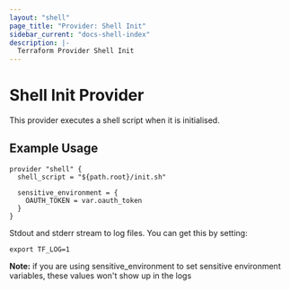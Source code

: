 ```yaml
---
layout: "shell"
page_title: "Provider: Shell Init"
sidebar_current: "docs-shell-index"
description: |-
  Terraform Provider Shell Init
---
```


# Shell Init Provider

This provider executes a shell script when it is initialised.

## Example Usage

```hcl
provider "shell" {
  shell_script = "${path.root}/init.sh" 

  sensitive_environment = {
    OAUTH_TOKEN = var.oauth_token
  }
}
```

Stdout and stderr stream to log files. You can get this by setting:

```
export TF_LOG=1
```
**Note:** if you are using sensitive_environment to set sensitive environment variables, these values won't show up in the logs